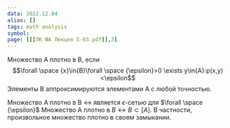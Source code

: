 ```yaml
---
data: 2022.12.04
alias: []
tags: math analysis
symbol: 
page: [[[ЛК ФА Лекция 5-03.pdf]],3]
---
```

Множество А плотно в В, если $$\forall \space {x}\in{B}\forall \space {\epsilon}>0 \exists y\in{A}:p(x,y)<\epsilon$$
Элементы В аппроксимируются элементами А с любой точностью.

Множество А плотно в В $\leftrightarrow$ является $\epsilon$-сетью для $\forall \space {\epsilon}$
Множество А плотно в $B \leftrightarrow B \subset[A]$. В частности, произвольное множество плотно в своем замыкании.